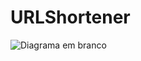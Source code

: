 # URLShortener

![Diagrama em branco](https://user-images.githubusercontent.com/49256137/151795866-ce8e7253-75be-4e8e-95a2-0310caa70e35.png)
